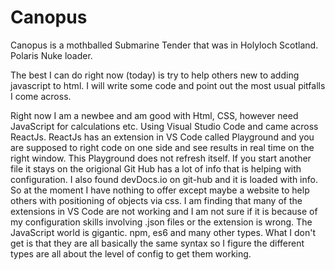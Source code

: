 # Canopus
Canopus is a mothballed Submarine Tender that was in Holyloch Scotland. Polaris Nuke loader.

The best I can do right now (today) is try to help others new to adding javascript to html. I will
write some code and point out the most usual pitfalls I come across.

Right now I am a newbee and am good with Html, CSS, however need JavaScript for calculations etc.
Using Visual Studio Code and came across ReactJs.
ReactJs has an extension in VS Code called Playground and you are supposed to right code on one side
and see results in real time on the right window.
This Playground does not refresh itself. If you start another file it stays on the origional
Git Hub has a lot of info that is helping with configuration.
I also found devDocs.io on git-hub and it is loaded with info.
So at the moment I have nothing to offer except maybe a website to help others with positioning of
objects via css.
I am finding that many of the extensions in VS Code are not working and I am not sure if it is because
of my configuration skills involving .json files or the extension is wrong.
The JavaScript world is gigantic. npm, es6 and many other types. What I don't get is that they are all
basically the same syntax so I figure the different types are all about the level of config to get them
working.
